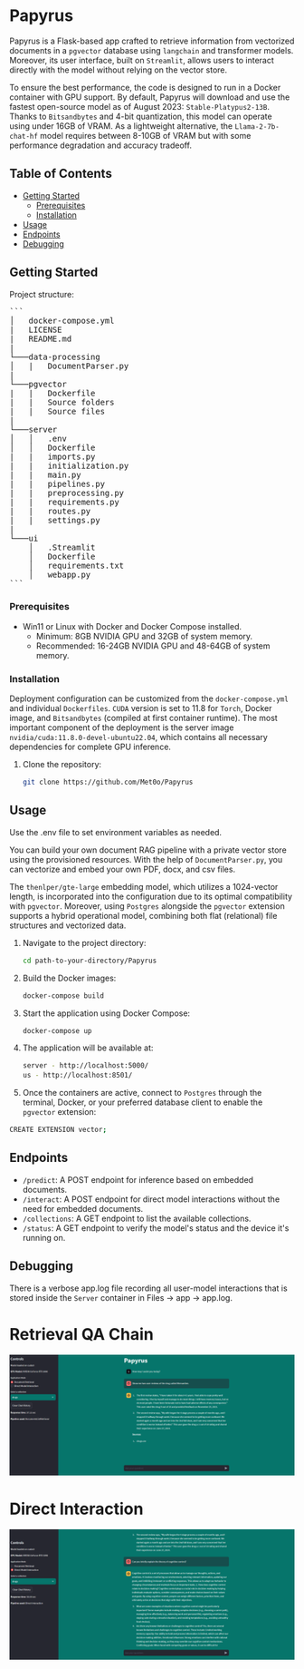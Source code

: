 
# Papyrus

Papyrus is a Flask-based app crafted to retrieve information from vectorized documents in a `pgvector` database using `langchain` and transformer models. Moreover, its user interface, built on `Streamlit`, allows users to interact directly with the model without relying on the vector store.

To ensure the best performance, the code is designed to run in a Docker container with GPU support. By default, Papyrus will download and use the fastest open-source model as of August 2023: `Stable-Platypus2-13B`. Thanks to `Bitsandbytes` and 4-bit quantization, this model can operate using under 16GB of VRAM. As a lightweight alternative, the `Llama-2-7b-chat-hf` model requires between 8-10GB of VRAM but with some performance degradation and accuracy tradeoff.

## Table of Contents

- [Getting Started](#getting-started)
  - [Prerequisites](#prerequisites)
  - [Installation](#installation)
- [Usage](#usage)
- [Endpoints](#endpoints)
- [Debugging](#debugging)

## Getting Started

Project structure:

<pre>
```
│   docker-compose.yml
|   LICENSE
|   README.md
|
└───data-processing
│   |   DocumentParser.py
|
└───pgvector
|   |   Dockerfile
|   |   Source folders
|   |   Source files
|
└───server
│   │   .env
│   │   Dockerfile
|   |   imports.py
|   |   initialization.py
|   |   main.py
|   |   pipelines.py
|   |   preprocessing.py
|   |   requirements.py
|   |   routes.py
|   |   settings.py
|
└───ui
    │   .Streamlit
    │   Dockerfile
    │   requirements.txt
    │   webapp.py
```
</pre>

### Prerequisites

- Win11 or Linux with Docker and Docker Compose installed.
   - Minimum: 8GB NVIDIA GPU and 32GB of system memory.
   - Recommended: 16-24GB NVIDIA GPU and 48-64GB of system memory. 

### Installation

Deployment configuration can be customized from the `docker-compose.yml` and individual `Dockerfiles`. `CUDA` version is set to 11.8 for `Torch`, Docker image, and `Bitsandbytes` (compiled at first container runtime). The most important component of the deployment is the server image `nvidia/cuda:11.8.0-devel-ubuntu22.04`, which contains all necessary dependencies for complete GPU inference.

1. Clone the repository:
   ```bash
   git clone https://github.com/Met0o/Papyrus

## Usage

Use the .env file to set environment variables as needed.

You can build your own document RAG pipeline with a private vector store using the provisioned resources. With the help of `DocumentParser.py`, you can vectorize and embed your own PDF, docx, and csv files. 

The `thenlper/gte-large` embedding model, which utilizes a 1024-vector length, is incorporated into the configuration due to its optimal compatibility with `pgvector`. Moreover, using `Postgres` alongside the `pgvector` extension supports a hybrid operational model, combining both flat (relational) file structures and vectorized data.

1. Navigate to the project directory:
   ```bash
   cd path-to-your-directory/Papyrus
   ```

2. Build the Docker images:
   ```bash
   docker-compose build
   ```

3. Start the application using Docker Compose:
   ```bash
   docker-compose up
   ```

4. The application will be available at: 
   ```bash
   server - http://localhost:5000/
   us - http://localhost:8501/
   ```

5.  Once the containers are active, connect to `Postgres` through the terminal, Docker, or your preferred database client to enable the `pgvector` extension:
   ```bash
   CREATE EXTENSION vector;
   ```

## Endpoints

- `/predict`: A POST endpoint for inference based on embedded documents.
- `/interact`: A POST endpoint for direct model interactions without the need for embedded documents.
- `/collections`: A GET endpoint to list the available collections.
- `/status`: A GET endpoint to verify the model's status and the device it's running on.

## Debugging

There is a verbose app.log file recording all user-model interactions that is stored inside the `Server` container in Files -> app -> app.log.

# Retrieval QA Chain
![Image description](./img/Retrieval.png)

# Direct Interaction
![Image description](./img/Interaction.png)